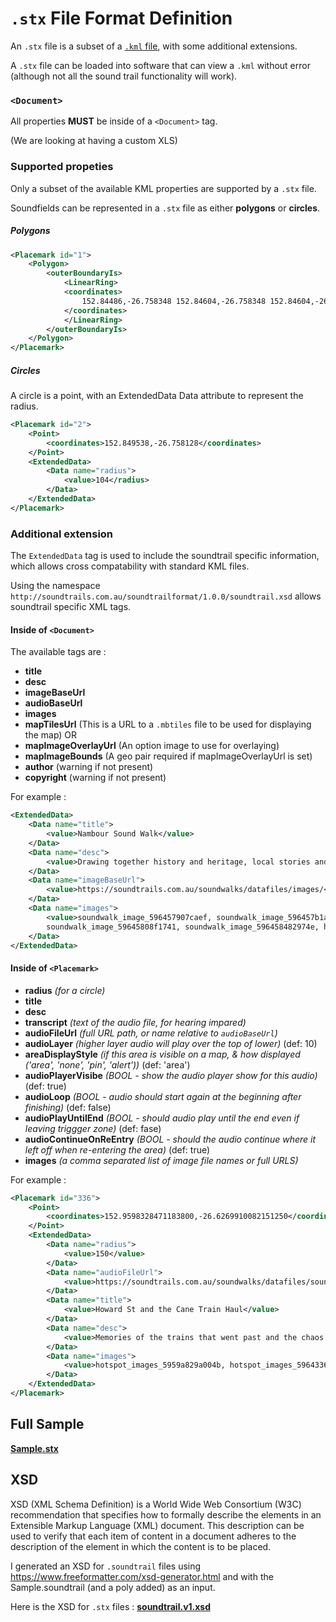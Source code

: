 # `.stx` File Format Definition

An `.stx` file is a subset of a [`.kml` file](https://developers.google.com/kml/documentation/kml_tut#basic_kml), with some additional extensions.

A `.stx` file can be loaded into software that can view a `.kml` without error (although not all the sound trail functionality will work).

### `<Document>`

All properties **MUST** be inside of a `<Document>` tag.

(We are looking at having a custom XLS)


### Supported propeties

Only a subset of the available KML properties are supported by a `.stx` file.


Soundfields can be represented in a `.stx` file as either **polygons** or **circles**.


##### Polygons

```xml
<Placemark id="1">
    <Polygon>
        <outerBoundaryIs>
            <LinearRing>
            <coordinates>
                152.84486,-26.758348 152.84604,-26.758348 152.84604,-26.757237 152.84486,-26.757237 152.84486,-26.758348
            </coordinates>
            </LinearRing>
        </outerBoundaryIs>
    </Polygon>
</Placemark>
```

##### Circles

A circle is a point, with an ExtendedData Data attribute to represent the radius.

```xml
<Placemark id="2">
    <Point>
        <coordinates>152.849538,-26.758128</coordinates>
    </Point>
    <ExtendedData>
        <Data name="radius">
            <value>104</radius>
        </Data>
    </ExtendedData>
</Placemark>
```



### Additional extension

The `ExtendedData` tag is used to include the soundtrail specific information, which allows cross compatability with standard KML files.

Using the namespace `http://soundtrails.com.au/soundtrailformat/1.0.0/soundtrail.xsd` allows soundtrail specific XML tags.

#### Inside of `<Document>`

The available tags are :
* **title**
* **desc**
* **imageBaseUrl**
* **audioBaseUrl**
* **images**
* **mapTilesUrl**  (This is a URL to a `.mbtiles` file to be used for displaying the map) OR
* **mapImageOverlayUrl**  (An option image to use for overlaying)
* **mapImageBounds** (A geo pair required if mapImageOverlayUrl is set)
* **author** (warning if not present)
* **copyright** (warning if not present)

For example : 

```xml
<ExtendedData>
    <Data name="title">
        <value>Nambour Sound Walk</value>
    </Data>
    <Data name="desc">
        <value>Drawing together history and heritage, local stories and great original music, the Nambour Heritage Soundtrail is a contemporary take on a truly historical town.</value>
    </Data>
    <Data name="imageBaseUrl">
        <value>https://soundtrails.com.au/soundwalks/datafiles/images/</value>
    </Data>
    <Data name="images">
        <value>soundwalk_image_596457907caef, soundwalk_image_596457b1a0841, soundwalk_image_596457d396bce,
        soundwalk_image_59645808f1741, soundwalk_image_596458482974e, hotspot_image_59768cde8e57d</value>
    </Data>
</ExtendedData>
```

#### Inside of `<Placemark>`

* **radius** 
  *(for a circle)*
* **title**
* **desc**
* **transcript** 
  *(text of the audio file, for hearing impared)*
* **audioFileUrl**  *(full URL path, or name relative to `audioBaseUrl`)*
* **audioLayer**
*(higher layer audio will play over the top of lower)* 
(def: 10)
* **areaDisplayStyle**
*(if this area is visible on a map, & how displayed ('area', 'none', 'pin', 'alert'))* 
(def: 'area')
* **audioPlayerVisibe** 
*(BOOL - show the audio player show for this audio)*
(def: true)
* **audioLoop**
*(BOOL - audio should start again at the beginning after finishing)*
(def: false)
* **audioPlayUntilEnd**
*(BOOL - should audio play until the end even if leaving triggger zone)*
(def: fase)
* **audioContinueOnReEntry**
*(BOOL - should the audio continue where it left off when re-entering the area)*
(def: true)
* **images** 
    *(a comma separated list of image file names or full URLS)*

For example : 

```xml
<Placemark id="336">
    <Point>
        <coordinates>152.9598328471183800,-26.6269910082151250</coordinates>
    </Point>
    <ExtendedData>
        <Data name="radius">
            <value>150</value>
        </Data>
        <Data name="audioFileUrl">
            <value>https://soundtrails.com.au/soundwalks/datafiles/sounds/sound_file_595082f26d231.mp3</value>
        </Data>
        <Data name="title">
            <value>Howard St and the Cane Train Haul</value>
        </Data>
        <Data name="desc">
            <value>Memories of the trains that went past and the chaos that sometime ensued.</value>
        </Data>
        <Data name="images">
            <value>hotspot_images_5959a829a004b, hotspot_images_5964336951ee9</value>
        </Data>
    </ExtendedData>
</Placemark>
```

## Full Sample 

**[Sample.stx](./samples//Nambour.stx)**

## XSD

XSD (XML Schema Definition) is a World Wide Web Consortium (W3C) recommendation that specifies how to formally describe the elements in an Extensible Markup Language (XML) document. This description can be used to verify that each item of content in a document adheres to the description of the element in which the content is to be placed.

I generated an XSD for `.soundtrail` files using https://www.freeformatter.com/xsd-generator.html and with the Sample.soundtrail (and a poly added) as an input.

Here is the XSD for `.stx` files : **[soundtrail.v1.xsd](./soundtrail.v1.xsd)**
